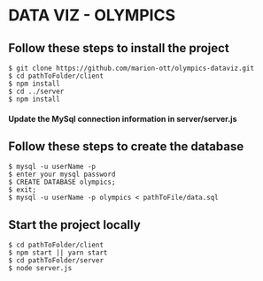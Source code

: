 # DATA VIZ - OLYMPICS

## Follow these steps to install the project 

```shell
$ git clone https://github.com/marion-ott/olympics-dataviz.git
$ cd pathToFolder/client
$ npm install
$ cd ../server
$ npm install
```
#### Update the MySql connection information in server/server.js

## Follow these steps to create the database
```shell
$ mysql -u userName -p
$ enter your mysql password
$ CREATE DATABASE olympics;
$ exit;
$ mysql -u userName -p olympics < pathToFile/data.sql
```

## Start the project locally
```shell
$ cd pathToFolder/client
$ npm start || yarn start
$ cd pathToFolder/server
$ node server.js
```
